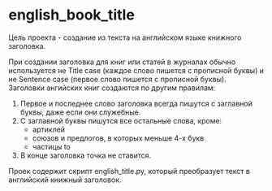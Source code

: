 # english_book_title
Цель проекта - создание из текста на английском языке книжного заголовка. 

При создании заголовка для книг или статей в журналах обычно используется не Title case (каждое слово пишется с прописной буквы) и не Sentence case (первое слово пишется с прописной буквы).
Заголовки ангийских книг создаются по другим правилам: 
1. Первое и последнее слово заголовка всегда пишутся с заглавной буквы, даже если они служебные.
2. С заглавной буквы пишутся все остальные слова, кроме:
   * артиклей
   * союзов и предлогов, в которых меньше 4-х букв
   * частицы to
3. В конце заголовка точка не ставится.

Проек содержит скрипт english_title.py, который преобразует текст в английский книжный заголовок.
